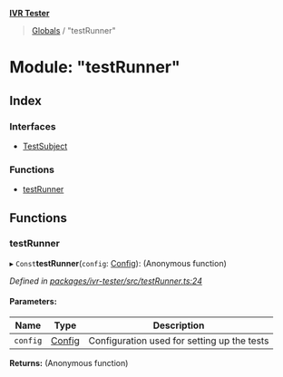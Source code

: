 **[IVR Tester](../README.md)**

> [Globals](../README.md) / "testRunner"

# Module: "testRunner"

## Index

### Interfaces

* [TestSubject](../interfaces/_testrunner_.testsubject.md)

### Functions

* [testRunner](_testrunner_.md#testrunner)

## Functions

### testRunner

▸ `Const`**testRunner**(`config`: [Config](../interfaces/_configuration_config_.config.md)): (Anonymous function)

*Defined in [packages/ivr-tester/src/testRunner.ts:24](https://github.com/SketchingDev/ivr-tester/blob/2e93db6/packages/ivr-tester/src/testRunner.ts#L24)*

#### Parameters:

Name | Type | Description |
------ | ------ | ------ |
`config` | [Config](../interfaces/_configuration_config_.config.md) | Configuration used for setting up the tests  |

**Returns:** (Anonymous function)
